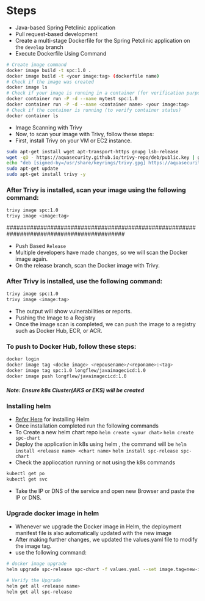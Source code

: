 # Steps
* Java-based Spring Petclinic application
* Pull request-based development
* Create a multi-stage Dockerfile for the Spring Petclinic application on the `develop`    branch
* Execute Dockerfile Using Command
```bash
# Create image command
docker image build -t spc:1.0 .
docker image build -t <your image:tag> (dockerfile name)
# Check if the image was created
docker image ls
# Check if your image is running in a container (for verification purposes)
docker container run -P -d --name mytest spc:1.0
docker container run -P -d --name <container name> <your image:tag>
# Check if the container is running (to verify container status)
docker container ls
```
* Image Scanning with Trivy
* Now, to scan your image with Trivy, follow these steps:
* First, install Trivy on your VM or EC2 instance.
```bash
sudo apt-get install wget apt-transport-https gnupg lsb-release
wget -qO - https://aquasecurity.github.io/trivy-repo/deb/public.key | gpg --dearmor | sudo tee /usr/share/keyrings/trivy.gpg > /dev/null
echo "deb [signed-by=/usr/share/keyrings/trivy.gpg] https://aquasecurity.github.io/trivy-repo/deb $(lsb_release -sc) main" | sudo tee -a /etc/apt/sources.list.d/trivy.list
sudo apt-get update
sudo apt-get install trivy -y
```
### After Trivy is installed, scan your image using the following command:
```bash
trivy image spc:1.0
trivy image <image:tag>
```
###########################################################################################

* Push Based `Release`
* Multiple developers have made changes, so we will scan the Docker image again.
* On the release branch, scan the Docker image with Trivy.
### After Trivy is installed, use the following command:
```bash
trivy image spc:1.0
trivy image <image:tag>
```
* The output will show vulnerabilities or reports.
* Pushing the Image to a Registry
* Once the image scan is completed, we can push the image to a registry such as Docker Hub, ECR, or ACR.
### To push to Docker Hub, follow these steps:
```bash
docker login
docker image tag <docke image> <repousename>/<reponame>:<tag>
docker image tag spc:1.0 longflew/javaimagecicd:1.0
docker image push longflew/javaimagecicd:1.0
```
##### Note: Ensure k8s Cluster(AKS or EKS) will be created 
### Installing helm 
* [Refer Here](https://helm.sh/docs/intro/install/) for installing Helm 
* Once installation completed run the following commands
* To Create a new helm chart repo
`helm create <your chat>` 
`helm create spc-chart`
* Deploy the application in k8s using helm , the command will be
 `helm install <release name> <chart name>`
 `helm install spc-release spc-chart`
* Check the appliocation running or not using the k8s commands 
```bash
kubectl get po
kubectl get svc
```
* Take the IP or DNS of the service and open new Browser and paste the IP or DNS.

### Upgrade docker image in helm
* Whenever we upgrade the Docker image in Helm, the deployment manifest file is also automatically updated with the new image
* After making further changes, we updated the values.yaml file to modify the image tag.
* use the following command:
```bash
# docker image upgrade 
helm upgrade spc-release spc-chart -f values.yaml --set image.tag=new-image-tag

# Verify the Upgrade
helm get all <release name>
helm get all spc-release
```


